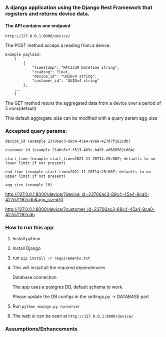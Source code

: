 ### A django application using the Django Rest Framework that registers and returns device data.

#### The API contains one endpoint

    http://127.0.0.1:8000/device/

The POST method acceps a reading from a device.

    Example payload:
        [
            {
                "timestamp": "RFC3339 Datetime string",
                "reading": float,
                "device_id": "UUIDv4 string",
                "customer_id": "UUIDv4 string"
            },
        ...
        ]


The GET method retuns the aggregated data from a device over a period of 5 mins(default)

This default aggregate_size can be modified with a query param agg_size



### Accepted query params: 

    device_id (example 23706ac3-88c4-45a4-9ca0-427d7f162cdb)

    customer_id (example 2140c6cf-f513-489c-b49f-a8686582c664)

    start_time (example start_time=2021-11-20T14:25:00Z; defaults to no lower limit if not present)

    end_time (example start_time=2021-11-20T14:25:00Z; defaults to no upper limit if not present)

    agg_size (example 10)

http://127.0.0.1:8000/device/?device_id=23706ac3-88c4-45a4-9ca0-427d7f162cdb&agg_size=10

http://127.0.0.1:8000/device/?customer_id=23706ac3-88c4-45a4-9ca0-427d7f162cdb


### How to run this app


1. Install python

2. Install Django

3. run `pip install -r requirements.txt`

4. This will install all the required dependencies

    Database connection

    The app uses a postgres DB, default schema to work.

    Please update the DB configs in the settings.py -> DATABASE part

5. Run `python manage.py runserver`

6. The web ui can be seen at `http://127.0.0.1:8000/device/`

### Assumptions/Enhancements
